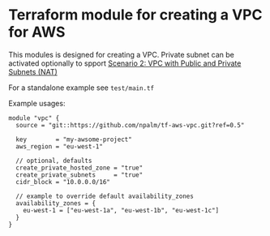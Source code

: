 # Terraform module for creating a VPC for AWS

This modules is designed for creating a VPC. Private subnet can be activated optionally to spport [Scenario 2: VPC with Public and Private Subnets (NAT)](http://docs.aws.amazon.com/AmazonVPC/latest/UserGuide/VPC_Scenario2.html)

For a standalone example see `test/main.tf`

Example usages:
```
module "vpc" {
  source = "git::https://github.com/npalm/tf-aws-vpc.git?ref=0.5"

  key        = "my-awsome-project"
  aws_region = "eu-west-1"

  // optional, defaults
  create_private_hosted_zone = "true"
  create_private_subnets     = "true"
  cidr_block = "10.0.0.0/16"

  // example to override default availability_zones
  availability_zones = {
    eu-west-1 = ["eu-west-1a", "eu-west-1b", "eu-west-1c"]
  }
}

```
